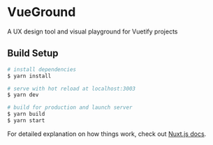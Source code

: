 # VueGround

A UX design tool and visual playground for Vuetify projects

## Build Setup

```bash
# install dependencies
$ yarn install

# serve with hot reload at localhost:3003
$ yarn dev

# build for production and launch server
$ yarn build
$ yarn start
```

For detailed explanation on how things work, check out [Nuxt.js docs](https://nuxtjs.org).
